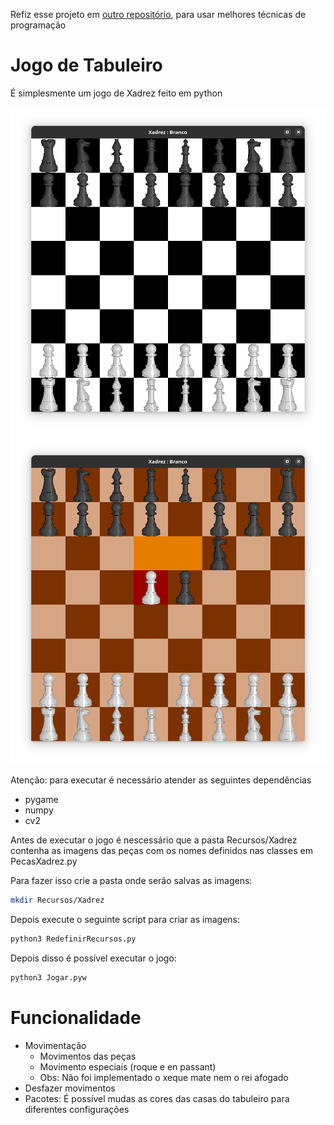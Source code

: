 Refiz esse projeto em [outro repositório](https://github.com/Edwolt/Jogo-de-Tabuleiro-2),
para usar melhores técnicas de programação

# Jogo de Tabuleiro
É simplesmente um jogo de Xadrez feito em python

![xadrez](images/Xadrez.png)
![xadrez marrom](images/Xadrez_marrom.png)

Atenção: para executar é necessário atender as seguintes dependências
* pygame
* numpy
* cv2

Antes de executar o jogo
é nescessário que a pasta Recursos/Xadrez
contenha as imagens das peças
com os nomes definidos nas classes em PecasXadrez.py

Para fazer isso crie a pasta onde serão salvas as imagens:

```sh
mkdir Recursos/Xadrez
```

Depois execute o seguinte script para criar as imagens:
```sh
python3 RedefinirRecursos.py
```

Depois disso é possível executar o jogo:
```sh
python3 Jogar.pyw
```

# Funcionalidade
- Movimentação
  - Movimentos das peças
  - Movimento especiais (roque e en passant)
  - Obs: Não foi implementado o xeque mate nem o rei afogado
- Desfazer movimentos
- Pacotes: É possível mudas as cores das casas
  do tabuleiro para diferentes configurações
